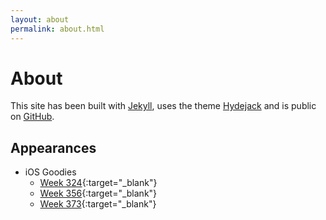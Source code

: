 ```yaml
---
layout: about
permalink: about.html
---
```


# About

<!--author-->

This site has been built with [Jekyll](https://jekyllrb.com/), uses the theme [Hydejack](https://hydejack.com/) and is public on [GitHub](https://github.com/gmoraleda/moraleda.info).

## Appearances

- iOS Goodies
  - [Week 324](https://ios-goodies.com/post/611782648883478528/week-324){:target="\_blank"}
  - [Week 356](https://ios-goodies.com/post/632071483578056705/week-356){:target="\_blank"}
  - [Week 373](https://ios-goodies.com/post/644127580967059456/week-373){:target="\_blank"}
